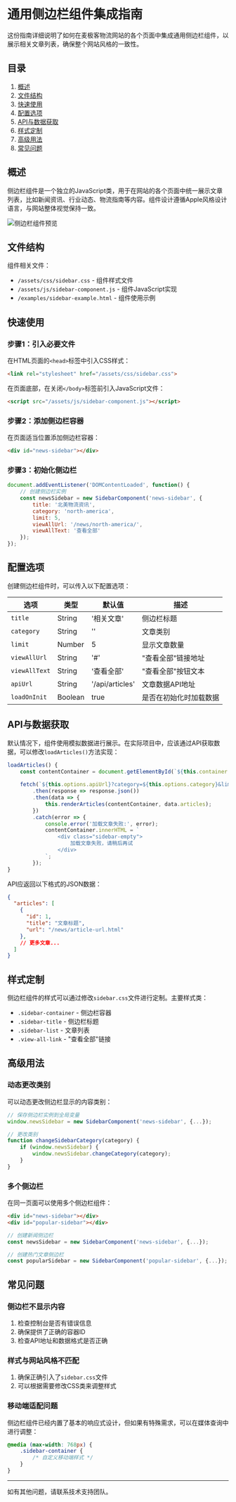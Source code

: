 # 通用侧边栏组件集成指南

这份指南详细说明了如何在麦极客物流网站的各个页面中集成通用侧边栏组件，以展示相关文章列表，确保整个网站风格的一致性。

## 目录

1. [概述](#概述)
2. [文件结构](#文件结构)
3. [快速使用](#快速使用)
4. [配置选项](#配置选项)
5. [API与数据获取](#api与数据获取)
6. [样式定制](#样式定制)
7. [高级用法](#高级用法)
8. [常见问题](#常见问题)

## 概述

侧边栏组件是一个独立的JavaScript类，用于在网站的各个页面中统一展示文章列表，比如新闻资讯、行业动态、物流指南等内容。组件设计遵循Apple风格设计语言，与网站整体视觉保持一致。

![侧边栏组件预览](../assets/images/docs/sidebar-preview.png)

## 文件结构

组件相关文件：

- `/assets/css/sidebar.css` - 组件样式文件
- `/assets/js/sidebar-component.js` - 组件JavaScript实现
- `/examples/sidebar-example.html` - 组件使用示例

## 快速使用

### 步骤1：引入必要文件

在HTML页面的`<head>`标签中引入CSS样式：

```html
<link rel="stylesheet" href="/assets/css/sidebar.css">
```

在页面底部，在关闭`</body>`标签前引入JavaScript文件：

```html
<script src="/assets/js/sidebar-component.js"></script>
```

### 步骤2：添加侧边栏容器

在页面适当位置添加侧边栏容器：

```html
<div id="news-sidebar"></div>
```

### 步骤3：初始化侧边栏

```javascript
document.addEventListener('DOMContentLoaded', function() {
    // 创建侧边栏实例
    const newsSidebar = new SidebarComponent('news-sidebar', {
        title: '北美物流资讯',
        category: 'north-america',
        limit: 5,
        viewAllUrl: '/news/north-america/',
        viewAllText: '查看全部'
    });
});
```

## 配置选项

创建侧边栏组件时，可以传入以下配置选项：

| 选项 | 类型 | 默认值 | 描述 |
|------|------|--------|------|
| `title` | String | '相关文章' | 侧边栏标题 |
| `category` | String | '' | 文章类别 |
| `limit` | Number | 5 | 显示文章数量 |
| `viewAllUrl` | String | '#' | "查看全部"链接地址 |
| `viewAllText` | String | '查看全部' | "查看全部"按钮文本 |
| `apiUrl` | String | '/api/articles' | 文章数据API地址 |
| `loadOnInit` | Boolean | true | 是否在初始化时加载数据 |

## API与数据获取

默认情况下，组件使用模拟数据进行展示。在实际项目中，应该通过API获取数据，可以修改`loadArticles()`方法实现：

```javascript
loadArticles() {
    const contentContainer = document.getElementById(`${this.container.id}-content`);
    
    fetch(`${this.options.apiUrl}?category=${this.options.category}&limit=${this.options.limit}`)
        .then(response => response.json())
        .then(data => {
            this.renderArticles(contentContainer, data.articles);
        })
        .catch(error => {
            console.error('加载文章失败:', error);
            contentContainer.innerHTML = `
                <div class="sidebar-empty">
                    加载文章失败，请稍后再试
                </div>
            `;
        });
}
```

API应返回以下格式的JSON数据：

```json
{
  "articles": [
    {
      "id": 1,
      "title": "文章标题",
      "url": "/news/article-url.html"
    },
    // 更多文章...
  ]
}
```

## 样式定制

侧边栏组件的样式可以通过修改`sidebar.css`文件进行定制。主要样式类：

- `.sidebar-container` - 侧边栏容器
- `.sidebar-title` - 侧边栏标题
- `.sidebar-list` - 文章列表
- `.view-all-link` - "查看全部"链接

## 高级用法

### 动态更改类别

可以动态更改侧边栏显示的内容类别：

```javascript
// 保存侧边栏实例到全局变量
window.newsSidebar = new SidebarComponent('news-sidebar', {...});

// 更改类别
function changeSidebarCategory(category) {
    if (window.newsSidebar) {
        window.newsSidebar.changeCategory(category);
    }
}
```

### 多个侧边栏

在同一页面可以使用多个侧边栏组件：

```html
<div id="news-sidebar"></div>
<div id="popular-sidebar"></div>
```

```javascript
// 创建新闻侧边栏
const newsSidebar = new SidebarComponent('news-sidebar', {...});

// 创建热门文章侧边栏
const popularSidebar = new SidebarComponent('popular-sidebar', {...});
```

## 常见问题

### 侧边栏不显示内容

1. 检查控制台是否有错误信息
2. 确保提供了正确的容器ID
3. 检查API地址和数据格式是否正确

### 样式与网站风格不匹配

1. 确保正确引入了`sidebar.css`文件
2. 可以根据需要修改CSS类来调整样式

### 移动端适配问题

侧边栏组件已经内置了基本的响应式设计，但如果有特殊需求，可以在媒体查询中进行调整：

```css
@media (max-width: 768px) {
    .sidebar-container {
        /* 自定义移动端样式 */
    }
}
```

---

如有其他问题，请联系技术支持团队。 